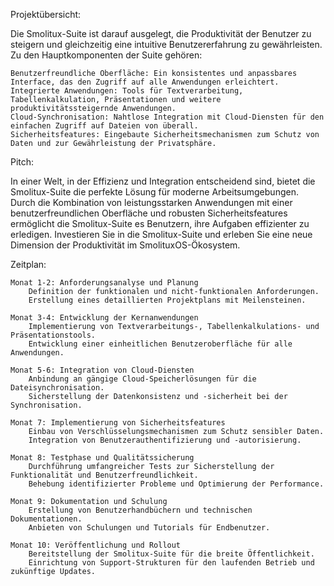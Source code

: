 Projektübersicht:

Die Smolitux-Suite ist darauf ausgelegt, die Produktivität der Benutzer zu steigern und gleichzeitig eine intuitive Benutzererfahrung zu gewährleisten. Zu den Hauptkomponenten der Suite gehören:

    Benutzerfreundliche Oberfläche: Ein konsistentes und anpassbares Interface, das den Zugriff auf alle Anwendungen erleichtert.
    Integrierte Anwendungen: Tools für Textverarbeitung, Tabellenkalkulation, Präsentationen und weitere produktivitätssteigernde Anwendungen.
    Cloud-Synchronisation: Nahtlose Integration mit Cloud-Diensten für den einfachen Zugriff auf Dateien von überall.
    Sicherheitsfeatures: Eingebaute Sicherheitsmechanismen zum Schutz von Daten und zur Gewährleistung der Privatsphäre.

Pitch:

In einer Welt, in der Effizienz und Integration entscheidend sind, bietet die Smolitux-Suite die perfekte Lösung für moderne Arbeitsumgebungen. Durch die Kombination von leistungsstarken Anwendungen mit einer benutzerfreundlichen Oberfläche und robusten Sicherheitsfeatures ermöglicht die Smolitux-Suite es Benutzern, ihre Aufgaben effizienter zu erledigen. Investieren Sie in die Smolitux-Suite und erleben Sie eine neue Dimension der Produktivität im SmolituxOS-Ökosystem.

Zeitplan:

    Monat 1-2: Anforderungsanalyse und Planung
        Definition der funktionalen und nicht-funktionalen Anforderungen.
        Erstellung eines detaillierten Projektplans mit Meilensteinen.

    Monat 3-4: Entwicklung der Kernanwendungen
        Implementierung von Textverarbeitungs-, Tabellenkalkulations- und Präsentationstools.
        Entwicklung einer einheitlichen Benutzeroberfläche für alle Anwendungen.

    Monat 5-6: Integration von Cloud-Diensten
        Anbindung an gängige Cloud-Speicherlösungen für die Dateisynchronisation.
        Sicherstellung der Datenkonsistenz und -sicherheit bei der Synchronisation.

    Monat 7: Implementierung von Sicherheitsfeatures
        Einbau von Verschlüsselungsmechanismen zum Schutz sensibler Daten.
        Integration von Benutzerauthentifizierung und -autorisierung.

    Monat 8: Testphase und Qualitätssicherung
        Durchführung umfangreicher Tests zur Sicherstellung der Funktionalität und Benutzerfreundlichkeit.
        Behebung identifizierter Probleme und Optimierung der Performance.

    Monat 9: Dokumentation und Schulung
        Erstellung von Benutzerhandbüchern und technischen Dokumentationen.
        Anbieten von Schulungen und Tutorials für Endbenutzer.

    Monat 10: Veröffentlichung und Rollout
        Bereitstellung der Smolitux-Suite für die breite Öffentlichkeit.
        Einrichtung von Support-Strukturen für den laufenden Betrieb und zukünftige Updates.
